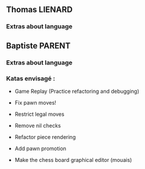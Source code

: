 ## Thomas LIENARD

### Extras about language

## Baptiste PARENT

### Extras about language

### Katas envisagé : 

  * Game Replay (Practice refactoring and debugging)
  * Fix pawn moves!
  * Restrict legal moves
  * Remove nil checks
  * Refactor piece rendering
  * Add pawn promotion

  * Make the chess board graphical editor (mouais)
